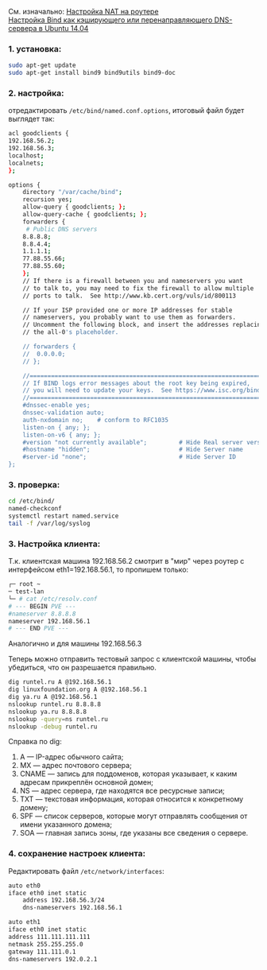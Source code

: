 См. изначально: [Настройка NAT на роутере](https://github.com/sherbettt/BASH-cheats/blob/main/Настройка%20NAT%20для%20роутера%20Ubuntu.md?plain=1)
<br/> [Настройка Bind как кэширующего или перенаправляющего DNS-сервера в Ubuntu 14.04](https://www.8host.com/blog/nastrojka-bind-kak-keshiruyushhego-ili-perenapravlyayushhego-dns-servera-v-ubuntu-14-04/)

### 1. установка:
```bash
sudo apt-get update
sudo apt-get install bind9 bind9utils bind9-doc
```

### 2. настройка:
отредактировать `/etc/bind/named.conf.options`, итоговый файл будет выглядет так:
```bash
acl goodclients {
192.168.56.2;
192.168.56.3;
localhost;
localnets;
};

options {
	directory "/var/cache/bind";
	recursion yes;
	allow-query { goodclients; };
	allow-query-cache { goodclients; };
	forwarders {
	 # Public DNS servers
	8.8.8.8;
	8.8.4.4;
	1.1.1.1;
	77.88.55.66;
	77.88.55.60;
	};
	// If there is a firewall between you and nameservers you want
	// to talk to, you may need to fix the firewall to allow multiple
	// ports to talk.  See http://www.kb.cert.org/vuls/id/800113

	// If your ISP provided one or more IP addresses for stable 
	// nameservers, you probably want to use them as forwarders.  
	// Uncomment the following block, and insert the addresses replacing 
	// the all-0's placeholder.

	// forwarders {
	// 	0.0.0.0;
	// };

	//========================================================================
	// If BIND logs error messages about the root key being expired,
	// you will need to update your keys.  See https://www.isc.org/bind-keys
	//========================================================================
	#dnssec-enable yes;
	dnssec-validation auto;
	auth-nxdomain no;    # conform to RFC1035
	listen-on { any; };
	listen-on-v6 { any; };
	#version "not currently available";         # Hide Real server version
	#hostname "hidden";                         # Hide Server name
	#server-id "none";                          # Hide Server ID
};
```

### 3. проверка:
```bash
cd /etc/bind/
named-checkconf
systemctl restart named.service
tail -f /var/log/syslog
```

### 3. Настройка клиента:
Т.к. клиентская машина 192.168.56.2 смотрит в "мир" через роутер с интерфейсом eth1=192.168.56.1, то пропишем только:
```bash
┌─ root ~ 
─ test-lan 
└─ # cat /etc/resolv.conf
# --- BEGIN PVE ---
#nameserver 8.8.8.8
nameserver 192.168.56.1
# --- END PVE ---
```
Аналогично и для машины 192.168.56.3

Теперь можно отправить тестовый запрос с клиентской машины, чтобы убедиться, что он разрешается правильно.
```bash
dig runtel.ru A @192.168.56.1
dig linuxfoundation.org A @192.168.56.1
dig ya.ru A @192.168.56.1
nslookup runtel.ru 8.8.8.8
nslookup ya.ru 8.8.8.8
nslookup -query=ns runtel.ru
nslookup -debug runtel.ru
```
Справка по dig:
1. A — IP-адрес обычного сайта;
2. MX — адрес почтового сервера;
3. CNAME — запись для поддоменов, которая указывает, к каким адресам прикреплён основной домен;
4. NS — адрес сервера, где находятся все ресурсные записи;
5. TXT — текстовая информация, которая относится к конкретному домену;
6. SPF — список серверов, которые могут отправлять сообщения от имени указанного домена;
7. SOA — главная запись зоны, где указаны все сведения о сервере.

### 4. сохранение настроек клиента:
Редактировать файл `/etc/network/interfaces`:
```bash
auto eth0
iface eth0 inet static
	address 192.168.56.3/24
	dns-nameservers 192.168.56.1

auto eth1
iface eth0 inet static
address 111.111.111.111
netmask 255.255.255.0
gateway 111.111.0.1
dns-nameservers 192.0.2.1
```
